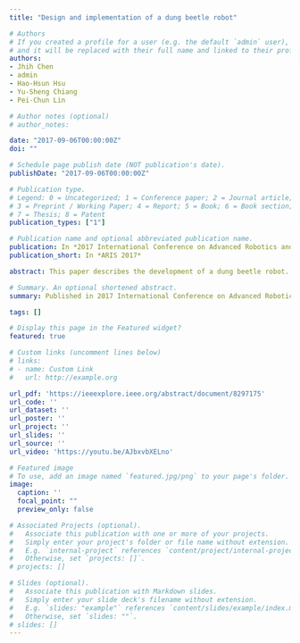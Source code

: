 ```yaml
---
title: "Design and implementation of a dung beetle robot"

# Authors
# If you created a profile for a user (e.g. the default `admin` user), write the username (folder name) here 
# and it will be replaced with their full name and linked to their profile.
authors:
- Jhih Chen
- admin
- Hao-Hsun Hsu
- Yu-Sheng Chiang
- Pei-Chun Lin

# Author notes (optional)
# author_notes:

date: "2017-09-06T00:00:00Z"
doi: ""

# Schedule page publish date (NOT publication's date).
publishDate: "2017-09-06T00:00:00Z"

# Publication type.
# Legend: 0 = Uncategorized; 1 = Conference paper; 2 = Journal article;
# 3 = Preprint / Working Paper; 4 = Report; 5 = Book; 6 = Book section;
# 7 = Thesis; 8 = Patent
publication_types: ["1"]

# Publication name and optional abbreviated publication name.
publication: In *2017 International Conference on Advanced Robotics and Intelligent Systems*
publication_short: In *ARIS 2017*

abstract: This paper describes the development of a dung beetle robot. The work studied the dung ball rolling motion of dung beetles, and the equations for rolling motion were derived. Then, a bio-inspired dung beetle robot, which could mimic the ball rolling motion of dung beetles, was built.

# Summary. An optional shortened abstract.
summary: Published in 2017 International Conference on Advanced Robotics and Intelligent Systems (ARIS)

tags: []

# Display this page in the Featured widget?
featured: true

# Custom links (uncomment lines below)
# links:
# - name: Custom Link
#   url: http://example.org

url_pdf: 'https://ieeexplore.ieee.org/abstract/document/8297175'
url_code: ''
url_dataset: ''
url_poster: ''
url_project: ''
url_slides: ''
url_source: ''
url_video: 'https://youtu.be/AJbxvbXELno'

# Featured image
# To use, add an image named `featured.jpg/png` to your page's folder. 
image:
  caption: ''
  focal_point: ""
  preview_only: false

# Associated Projects (optional).
#   Associate this publication with one or more of your projects.
#   Simply enter your project's folder or file name without extension.
#   E.g. `internal-project` references `content/project/internal-project/index.md`.
#   Otherwise, set `projects: []`.
# projects: []

# Slides (optional).
#   Associate this publication with Markdown slides.
#   Simply enter your slide deck's filename without extension.
#   E.g. `slides: "example"` references `content/slides/example/index.md`.
#   Otherwise, set `slides: ""`.
# slides: []
---
```

